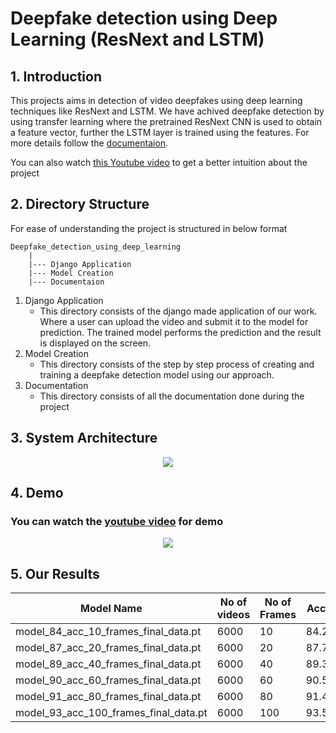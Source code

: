 # Deepfake detection using Deep Learning (ResNext and LSTM)

## 1. Introduction
This projects aims in detection of video deepfakes using deep learning techniques like ResNext and LSTM. We have achived deepfake detection by using transfer learning where the pretrained ResNext CNN is used to obtain a feature vector, further the LSTM layer is trained using the features. For more details follow the [documentaion](https://github.com/abhijitjadhav1998/Deepfake_detection_using_deep_learning/tree/master/Documentation).

You can also watch [this Youtube video](https://www.youtube.com/watch?v=_q16aJTXVRE) to get a better intuition about the project

## 2. Directory Structure
For ease of understanding the project is structured in below format
```
Deepfake_detection_using_deep_learning
    |
    |--- Django Application
    |--- Model Creation
    |--- Documentaion
```
1. Django Application 
   - This directory consists of the django made application of our work. Where a user can upload the video and submit it to the model for prediction. The trained model performs the prediction and the result is displayed on the screen.
2. Model Creation
   - This directory consists of the step by step process of creating and training a deepfake detection model using our approach.
3. Documentation
   - This directory consists of all the documentation done during the project
   
## 3. System Architecture
<p align="center">
  <img src="https://github.com/abhijitjadhav1998/Deepfake_detection_using_deep_learning/blob/master/github_assets/System%20Architecture.png" />
</p>

## 4. Demo 
### You can watch the [youtube video](https://www.youtube.com/watch?v=_q16aJTXVRE&t=823s) for demo

<p align="center">
  <img src="https://github.com/abhijitjadhav1998/Deepfake_detection_using_deep_learning/blob/master/github_assets/fakegif.gif" />
</p>

## 5. Our Results

| Model Name | No of videos | No of Frames | Accuracy |
|------------|--------------|--------------|----------|
|model_84_acc_10_frames_final_data.pt |6000 |10 |84.21461|
|model_87_acc_20_frames_final_data.pt | 6000 |20 |87.79160|
|model_89_acc_40_frames_final_data.pt | 6000| 40 |89.34681|
|model_90_acc_60_frames_final_data.pt | 6000| 60 |90.59097 |
|model_91_acc_80_frames_final_data.pt | 6000 | 80 | 91.49818 |
|model_93_acc_100_frames_final_data.pt| 6000 | 100 | 93.58794|



